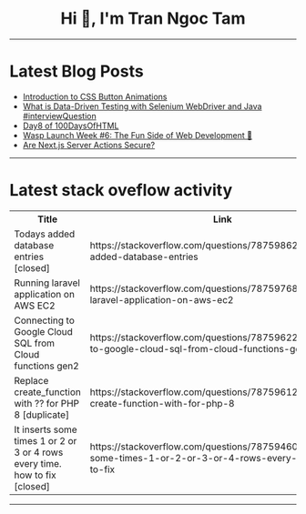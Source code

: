 <h1 align="center">Hi 👋, I'm Tran Ngoc Tam</h1>

---

# Latest Blog Posts 
<!-- BLOG-POST-LIST:START -->
- [Introduction to CSS Button Animations](https://dev.to/arsalanmee/introduction-to-css-button-animations-4322)
- [What is Data-Driven Testing with Selenium WebDriver and Java #interviewQuestion](https://dev.to/codegreen/what-is-data-driven-testing-with-selenium-webdriver-and-java-interviewquestion-3p1i)
- [Day8 of 100DaysOfHTML](https://dev.to/koichiarai/day8-of-100daysofhtml-ik3)
- [Wasp Launch Week #6: The Fun Side of Web Development 🕺](https://dev.to/wasp/wasp-launch-week-6-the-fun-side-of-web-development-52go)
- [Are Next.js Server Actions Secure?](https://dev.to/sh20raj/are-nextjs-server-actions-secure-e04)
<!-- BLOG-POST-LIST:END -->

---

# Latest stack oveflow activity
<table>
  <tr><th>Title</th><th>Link</th></tr>
  <!-- STACKOVERFLOW:START --><tr><td>Todays added database entries [closed]</td><td>https://stackoverflow.com/questions/78759862/todays-added-database-entries</td></tr><tr><td>Running laravel application on AWS EC2</td><td>https://stackoverflow.com/questions/78759768/running-laravel-application-on-aws-ec2</td></tr><tr><td>Connecting to Google Cloud SQL from Cloud functions gen2</td><td>https://stackoverflow.com/questions/78759622/connecting-to-google-cloud-sql-from-cloud-functions-gen2</td></tr><tr><td>Replace create_function with ?? for PHP 8 [duplicate]</td><td>https://stackoverflow.com/questions/78759612/replace-create-function-with-for-php-8</td></tr><tr><td>It inserts some times 1 or 2 or 3 or 4 rows every time. how to fix [closed]</td><td>https://stackoverflow.com/questions/78759460/it-inserts-some-times-1-or-2-or-3-or-4-rows-every-time-how-to-fix</td></tr><!-- STACKOVERFLOW:END -->
</table>

---


